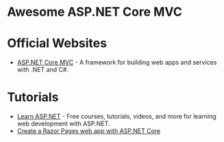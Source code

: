 # Awesome ASP.NET Core MVC

# Official Websites
* [ASP.NET Core MVC](https://dotnet.microsoft.com/apps/aspnet) - A framework for building web apps and services with .NET and C#.

# Tutorials
* [Learn ASP.NET](https://dotnet.microsoft.com/learn/aspnet) - Free courses, tutorials, videos, and more for learning web development with ASP.NET.
* [Create a Razor Pages web app with ASP.NET Core](https://docs.microsoft.com/en-us/aspnet/core/tutorials/razor-pages/)

